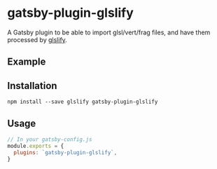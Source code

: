 # gatsby-plugin-glslify

A Gatsby plugin to be able to import glsl/vert/frag files, and have them processed by [glslify](https://github.com/glslify/glslify).

## Example



## Installation

`npm install --save glslify gatsby-plugin-glslify`

## Usage

```javascript
// In your gatsby-config.js
module.exports = {
  plugins: `gatsby-plugin-glslify`,
}
```
